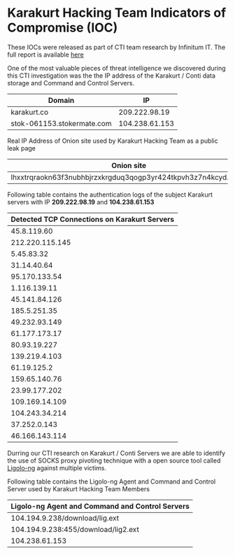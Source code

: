 # Karakurt Hacking Team Indicators of Compromise (IOC)

These IOCs were released as part of CTI team research by Infinitum IT. The full report is available [here]()

One of the most valuable pieces of threat intelligence we discovered during this CTI investigation was the the IP address of the Karakurt / Conti data storage and Command and Control Servers.

| Domain                      |     IP          |
| --------------------------- | ----------------|
| karakurt.co                 |  209.222.98.19  |
| stok-061153.stokermate.com  |  104.238.61.153 |

Real IP Address of Onion site used by Karakurt Hacking Team as a public leak page

| Onion site                                                      |    IP          |
| ----------------------------------------------------------------| ----------------|
| lhxxtrqraokn63f3nubhbjrzxkrgduq3qogp3yr424tkpvh3z7n4kcyd.onion  | 104.243.34.214 |


Following table contains the authentication logs of the subject Karakurt servers with IP **209.222.98.19** and **104.238.61.153**

| Detected TCP Connections on Karakurt Servers |
| ---------------------------------------------|
| 45.8.119.60                                  |
| 212.220.115.145                              |
| 5.45.83.32                                   |
| 31.14.40.64                                  |
| 95.170.133.54                                |
| 1.116.139.11                                 |
| 45.141.84.126                                |
| 185.5.251.35                                 |
| 49.232.93.149                                |                               
| 61.177.173.17
| 80.93.19.227
| 139.219.4.103
| 61.19.125.2
| 159.65.140.76
| 23.99.177.202
| 109.169.14.109
| 104.243.34.214
| 37.252.0.143
| 46.166.143.114 

Durring our CTI research on Karakurt / Conti Servers we are able to identify the use of SOCKS proxy pivoting technique with a open source tool called [Ligolo-ng](https://github.com/tnpitsecurity/ligolo-ng) against multiple victims.

Following table contains the Ligolo-ng Agent and Command and Control Server used by Karakurt Hacking Team Members

| Ligolo-ng Agent and Command and Control Servers |
| ------------------------------------------------|
| 104.194.9.238/download/lig.ext                   
| 104.194.9.238:455/download/lig2.ext
| 104.238.61.153


